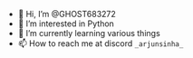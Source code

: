 - 👋 Hi, I’m @GHOST683272
- 👀 I’m interested in Python
- 🌱 I’m currently learning various things
- 📫 How to reach me at discord `_arjunsinha_`

<!---
GHOST683272/GHOST683272 is a ✨ special ✨ repository because its `README.md` (this file) appears on your GitHub profile.
You can click the Preview link to take a look at your changes.
--->
